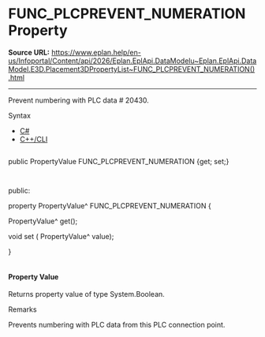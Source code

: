 # FUNC_PLCPREVENT_NUMERATION Property

**Source URL:** https://www.eplan.help/en-us/Infoportal/Content/api/2026/Eplan.EplApi.DataModelu~Eplan.EplApi.DataModel.E3D.Placement3DPropertyList~FUNC_PLCPREVENT_NUMERATION().html

---

Prevent numbering with PLC data # 20430.

Syntax

- [C#](#i-syntax-CS)
- [C++/CLI](#i-syntax-CPP2005)

```
```
public PropertyValue FUNC_PLCPREVENT_NUMERATION {get; set;}
```
```

```
```
public:

property PropertyValue^ FUNC_PLCPREVENT_NUMERATION {

   PropertyValue^ get();

   void set (    PropertyValue^ value);

}
```
```

#### Property Value

Returns property value of type System.Boolean.

Remarks

Prevents numbering with PLC data from this PLC connection point.
